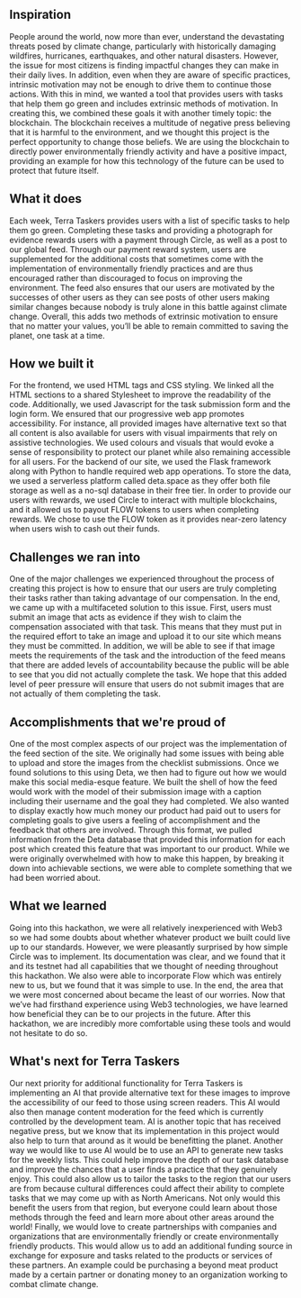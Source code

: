 ## Inspiration
People around the world, now more than ever, understand the devastating threats posed by climate change, particularly with historically damaging wildfires, hurricanes, earthquakes, and other natural disasters. However, the issue for most citizens is finding impactful changes they can make in their daily lives. In addition, even when they are aware of specific practices, intrinsic motivation may not be enough to drive them to continue those actions. With this in mind, we wanted a tool that provides users with tasks that help them go green and includes extrinsic methods of motivation. In creating this, we combined these goals it with another timely topic: the blockchain. The blockchain receives a multitude of negative press believing that it is harmful to the environment, and we thought this project is the perfect opportunity to change those beliefs. We are using the blockchain to directly power environmentally friendly activity and have a positive impact, providing an example for how this technology of the future can be used to protect that future itself.

## What it does
Each week, Terra Taskers provides users with a list of specific tasks to help them go green. Completing these tasks and providing a photograph for evidence rewards users with a payment through Circle, as well as a post to our global feed. Through our payment reward system, users are supplemented for the additional costs that sometimes come with the implementation of environmentally friendly practices and are thus encouraged rather than discouraged to focus on improving the environment. The feed also ensures that our users are motivated by the successes of other users as they can see posts of other users making similar changes because nobody is truly alone in this battle against climate change. Overall, this adds two methods of extrinsic motivation to ensure that no matter your values, you’ll be able to remain committed to saving the planet, one task at a time.

## How we built it
For the frontend, we used HTML tags and CSS styling. We linked all the HTML sections to a shared Stylesheet to improve the readability of the code. Additionally, we used Javascript for the task submission form and the login form.
We ensured that our progressive web app promotes accessibility. For instance, all provided images have alternative text so that all content is also available for users with visual impairments that rely on assistive technologies. We used colours and visuals that would evoke a sense of responsibility to protect our planet while also remaining accessible for all users.
For the backend of our site, we used the Flask framework along with Python to handle required web app operations. To store the data, we used a serverless platform called deta.space as they offer both file storage as well as a no-sql database in their free tier. In order to provide our users with rewards, we used Circle to interact with multiple blockchains, and it allowed us to payout FLOW tokens to users when completing rewards. We chose to use the FLOW token as it provides near-zero latency when users wish to cash out their funds.

## Challenges we ran into
One of the major challenges we experienced throughout the process of creating this project is how to ensure that our users are truly completing their tasks rather than taking advantage of our compensation. In the end, we came up with a multifaceted solution to this issue. First, users must submit an image that acts as evidence if they wish to claim the compensation associated with that task. This means that they must put in the required effort to take an image and upload it to our site which means they must be committed. In addition, we will be able to see if that image meets the requirements of the task and the introduction of the feed means that there are added levels of accountability because the public will be able to see that you did not actually complete the task. We hope that this added level of peer pressure will ensure that users do not submit images that are not actually of them completing the task. 

## Accomplishments that we're proud of
One of the most complex aspects of our project was the implementation of the feed section of the site. We originally had some issues with being able to upload and store the images from the checklist submissions. Once we found solutions to this using Deta, we then had to figure out how we would make this social media-esque feature. We built the shell of how the feed would work with the model of their submission image with a caption including their username and the goal they had completed. We also wanted to display exactly how much money our product had paid out to users for completing goals to give users a feeling of accomplishment and the feedback that others are involved. Through this format, we pulled information from the Deta database that provided this information for each post which created this feature that was important to our product. While we were originally overwhelmed with how to make this happen, by breaking it down into achievable sections, we were able to complete something that we had been worried about.

## What we learned
Going into this hackathon, we were all relatively inexperienced with Web3 so we had some doubts about whether whatever product we built could live up to our standards. However, we were pleasantly surprised by how simple Circle was to implement. Its documentation was clear, and we found that it and its testnet had all capabilities that we thought of needing throughout this hackathon. We also were able to incorporate Flow which was entirely new to us, but we found that it was simple to use. In the end, the area that we were most concerned about became the least of our worries.
Now that we’ve had firsthand experience using Web3 technologies, we have learned how beneficial they can be to our projects in the future. After this hackathon, we are incredibly more comfortable using these tools and would not hesitate to do so.

## What's next for Terra Taskers
Our next priority for additional functionality for Terra Taskers is implementing an AI that provide alternative text for these images to improve the accessibility of our feed to those using screen readers. This AI would also then manage content moderation for the feed which is currently controlled by the development team. AI is another topic that has received negative press, but we know that its implementation in this project would also help to turn that around as it would be benefitting the planet. Another way we would like to use AI would be to use an API to generate new tasks for the weekly lists. This could help improve the depth of our task database and improve the chances that a user finds a practice that they genuinely enjoy. This could also allow us to tailor the tasks to the region that our users are from because cultural differences could affect their ability to complete tasks that we may come up with as North Americans. Not only would this benefit the users from that region, but everyone could learn about those methods through the feed and learn more about other areas around the world! Finally, we would love to create partnerships with companies and organizations that are environmentally friendly or create environmentally friendly products. This would allow us to add an additional funding source in exchange for exposure and tasks related to the products or services of these partners. An example could be purchasing a beyond meat product made by a certain partner or donating money to an organization working to combat climate change. 
